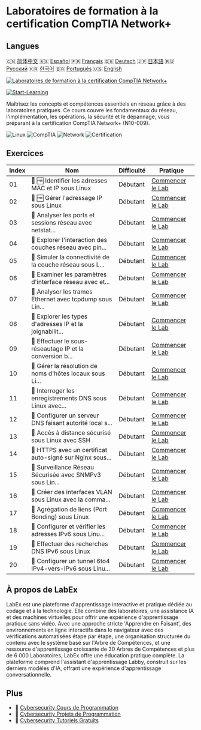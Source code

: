 # Laboratoires de formation à la certification CompTIA Network+

## Langues

🇨🇳 [简体中文](README_zh.md) 🇪🇸 [Español](README_es.md) 🇫🇷 [Français](README_fr.md) 🇩🇪 [Deutsch](README_de.md) 🇯🇵 [日本語](README_ja.md) 🇷🇺 [Русский](README_ru.md) 🇰🇷 [한국어](README_ko.md) 🇧🇷 [Português](README_pt.md) 🇺🇸 [English](README.md) 

[![Laboratoires de formation à la certification CompTIA Network+](https://cover-creator.labex.io/comptia-network-plus-training-labs.png?lang=fr)](https://labex.io/fr/courses/comptia-network-plus-training-labs)

[![Start-Learning](https://img.shields.io/badge/Start-Learning-whitesmoke?style=for-the-badge)](https://labex.io/fr/courses/comptia-network-plus-training-labs)

Maîtrisez les concepts et compétences essentiels en réseau grâce à des laboratoires pratiques. Ce cours couvre les fondamentaux du réseau, l'implémentation, les opérations, la sécurité et le dépannage, vous préparant à la certification CompTIA Network+ (N10-009).

![Linux](https://img.shields.io/badge/Linux-whitesmoke?style=for-the-badge&logo=linux)
![CompTIA](https://img.shields.io/badge/CompTIA-whitesmoke?style=for-the-badge&logo=comptia)
![Network](https://img.shields.io/badge/Network-whitesmoke?style=for-the-badge&logo=network)
![Certification](https://img.shields.io/badge/Certification-whitesmoke?style=for-the-badge&logo=certification)


## Exercices

|   Index | Nom                                                       | Difficulté   | Pratique                                                                                                                                                      |
|---------|-----------------------------------------------------------|--------------|---------------------------------------------------------------------------------------------------------------------------------------------------------------|
|      01 | 📖 🆓 Identifier les adresses MAC et IP sous Linux        | Débutant     | <a target='_blank' href='https://labex.io/fr/tutorials/comptia-identify-mac-and-ip-addresses-in-linux-592731'>Commencer le Lab</a>                            |
|      02 | 📖 🆓 Gérer l'adressage IP sous Linux                     | Débutant     | <a target='_blank' href='https://labex.io/fr/tutorials/comptia-manage-ip-addressing-in-linux-592736'>Commencer le Lab</a>                                     |
|      03 | 📖  Analyser les ports et sessions réseau avec netstat... | Débutant     | <a target='_blank' href='https://labex.io/fr/tutorials/comptia-analyze-network-ports-and-sessions-with-netstat-in-linux-592741'>Commencer le Lab</a>          |
|      04 | 📖  Explorer l'interaction des couches réseau avec pin... | Débutant     | <a target='_blank' href='https://labex.io/fr/tutorials/comptia-explore-network-layer-interaction-with-ping-and-arp-in-linux-592746'>Commencer le Lab</a>      |
|      05 | 📖  Simuler la connectivité de la couche réseau sous L... | Débutant     | <a target='_blank' href='https://labex.io/fr/tutorials/comptia-simulate-network-layer-connectivity-in-linux-592752'>Commencer le Lab</a>                      |
|      06 | 📖  Examiner les paramètres d'interface réseau avec et... | Débutant     | <a target='_blank' href='https://labex.io/fr/tutorials/comptia-examine-network-interface-settings-with-ethtool-in-linux-592759'>Commencer le Lab</a>          |
|      07 | 📖  Analyser les trames Ethernet avec tcpdump sous Lin... | Débutant     | <a target='_blank' href='https://labex.io/fr/tutorials/comptia-analyze-ethernet-frames-with-tcpdump-in-linux-592765'>Commencer le Lab</a>                     |
|      08 | 📖  Explorer les types d'adresses IP et la joignabilit... | Débutant     | <a target='_blank' href='https://labex.io/fr/tutorials/comptia-explore-ip-address-types-and-reachability-in-linux-592780'>Commencer le Lab</a>                |
|      09 | 📖  Effectuer le sous-réseautage IP et la conversion b... | Débutant     | <a target='_blank' href='https://labex.io/fr/tutorials/comptia-perform-ip-subnetting-and-binary-conversion-in-the-linux-terminal-592782'>Commencer le Lab</a> |
|      10 | 📖  Gérer la résolution de noms d'hôtes locaux sous Li... | Débutant     | <a target='_blank' href='https://labex.io/fr/tutorials/comptia-manage-local-hostname-resolution-in-linux-592792'>Commencer le Lab</a>                         |
|      11 | 📖  Interroger les enregistrements DNS sous Linux avec... | Débutant     | <a target='_blank' href='https://labex.io/fr/tutorials/comptia-query-dns-records-in-linux-with-dig-and-nslookup-592796'>Commencer le Lab</a>                  |
|      12 | 📖  Configurer un serveur DNS faisant autorité local s... | Débutant     | <a target='_blank' href='https://labex.io/fr/tutorials/comptia-set-up-a-local-authoritative-dns-server-on-linux-592803'>Commencer le Lab</a>                  |
|      13 | 📖  Accès à distance sécurisé sous Linux avec SSH         | Débutant     | <a target='_blank' href='https://labex.io/fr/tutorials/comptia-secure-remote-access-in-linux-with-ssh-592816'>Commencer le Lab</a>                            |
|      14 | 📖  HTTPS avec un certificat auto-signé sur Nginx sous... | Débutant     | <a target='_blank' href='https://labex.io/fr/tutorials/comptia-https-with-a-self-signed-certificate-on-nginx-in-linux-592820'>Commencer le Lab</a>            |
|      15 | 📖  Surveillance Réseau Sécurisée avec SNMPv3 sous Lin... | Débutant     | <a target='_blank' href='https://labex.io/fr/tutorials/comptia-secure-network-monitoring-with-snmpv3-in-linux-592826'>Commencer le Lab</a>                    |
|      16 | 📖  Créer des interfaces VLAN sous Linux avec la comma... | Débutant     | <a target='_blank' href='https://labex.io/fr/tutorials/comptia-create-vlan-interfaces-in-linux-using-the-ip-command-592842'>Commencer le Lab</a>              |
|      17 | 📖  Agrégation de liens (Port Bonding) sous Linux         | Débutant     | <a target='_blank' href='https://labex.io/fr/tutorials/comptia-link-aggregation-port-bonding-in-linux-592851'>Commencer le Lab</a>                            |
|      18 | 📖  Configurer et vérifier les adresses IPv6 sous Linu... | Débutant     | <a target='_blank' href='https://labex.io/fr/tutorials/comptia-configure-and-verify-ipv6-addresses-in-linux-592858'>Commencer le Lab</a>                      |
|      19 | 📖  Effectuer des recherches DNS IPv6 sous Linux          | Débutant     | <a target='_blank' href='https://labex.io/fr/tutorials/comptia-perform-ipv6-dns-lookups-in-linux-592862'>Commencer le Lab</a>                                 |
|      20 | 📖  Configurer un tunnel 6to4 IPv4-vers-IPv6 sous Linu... | Débutant     | <a target='_blank' href='https://labex.io/fr/tutorials/comptia-configure-an-ipv4-to-ipv6-6to4-tunnel-in-linux-592867'>Commencer le Lab</a>                    |

## À propos de LabEx

LabEx est une plateforme d'apprentissage interactive et pratique dédiée au codage et à la technologie. Elle combine des laboratoires, une assistance IA et des machines virtuelles pour offrir une expérience d'apprentissage pratique sans vidéo. Avec une approche stricte 'Apprendre en Faisant', des environnements en ligne interactifs dans le navigateur avec des vérifications automatisées étape par étape, une organisation structurée du contenu avec le système basé sur l'Arbre de Compétences, et une ressource d'apprentissage croissante de 30 Arbres de Compétences et plus de 6 000 Laboratoires, LabEx offre une éducation pratique complète. La plateforme comprend l'assistant d'apprentissage Labby, construit sur les derniers modèles d'IA, offrant une expérience d'apprentissage conversationnelle.

## Plus

- 🔗 [Cybersecurity Cours de Programmation](https://github.com/labex-labs/awesome-programming-courses)
- 🔗 [Cybersecurity Projets de Programmation](https://github.com/labex-labs/awesome-programming-projects)
- 🔗 [Cybersecurity Tutoriels Gratuits](https://github.com/labex-labs/cybersecurity-free-tutorials)

